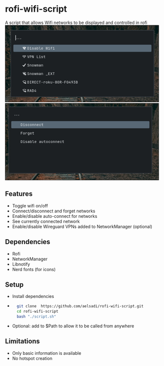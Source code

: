 # rofi-wifi-script
A script that allows Wifi networks to be displayed and controlled in rofi
![](assets/main_menu_example.png)
![](assets/connected_menu_example.png)
## Features
- Toggle wifi on/off 
- Connect/disconnect and forget networks
- Enable/disable auto-connect for networks 
- See currently connected network 
- Enable/disable Wireguard VPNs added to NetworkManager (optional)
## Dependencies 
- Rofi
- NetworkManager 
- Libnotify
- Nerd fonts (for icons)
## Setup
- Install dependencies  
- ```bash 
    git clone  https://github.com/aelsadi/rofi-wifi-script.git
    cd rofi-wifi-script
    bash "./script.sh"
    ```
- Optional: add to $Path to allow it to be called from anywhere
## Limitations
- Only basic information is available
- No hotspot creation
